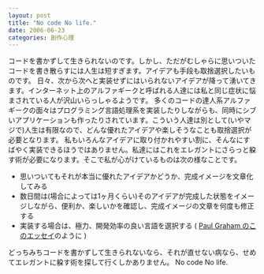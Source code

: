 ```yaml
---
layout: post
title: "No code No life."
date: 2006-06-23
categories: 創作心理
---
```

コードを書かずして生きられないのです。しかし、ただがむしゃらに思いついたコードを書き散らすには人生は短すぎます。アイデアも手段も取捨選択したいものです。
日々、次から次へと実装せずにはいられないアイデアが降って湧いてきます。インターネット上のアルファギークと呼ばれる人達には私と同じ症状に悩まされている人が沢山いらっしゃるようです。
多くのコードの達人系アルファギークの面々はプログラミング言語処理系を実装したりしながらも、同時にシブいアプリケーションも作ったりされています。こういう人達は別として(いやマジで)人生は有限なので、どんな優れたアイデアや楽しそうなことも取捨選択が必要となります。
私もいろんなアイデアに取り付かれやすい割に、そんなにすばやく実装できるほうではありません。私達にはこれをエレガントにさらっと躱す術が必要になります。そこで私が心がけているものは次の様なことです。

- 思いついてもそれが本当に優れたアイデアかどうか、完成イメージを文章化してみる
- 数日間は(場合によっては1ヶ月くらい)そのアイデアが完成した状態をイメージしながら、便利か、楽しいかを確認し、完成イメージの文章を何度も修正する
- 実装する場合は、極力、開発効率の良い言語を選択する ( [Paul Graham のこのエッセイ](http://www.shiro.dreamhost.com/scheme/trans/beating-the-averages-j.html)のように )

どっちみちコードを書かずして生きられないなら、それが直せない病なら、せめてエレガントに躱す術を探して行くしかありません。
No code No life.
